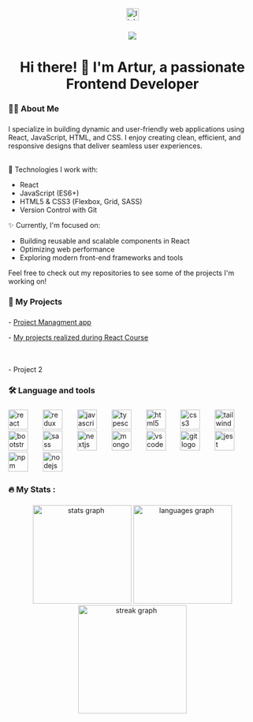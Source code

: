 <div align="center">
  <a href="https://www.linkedin.com/in/artur-czerwiak-368788318" target="_blank">
    <img src="https://img.shields.io/static/v1?message=LinkedIn&logo=linkedin&label=&color=0077B5&logoColor=white&labelColor=&style=for-the-badge" height="25" alt="linkedin logo"  />
  </a>
</div>

###

<div align="center">
  <img src="https://visitor-badge.laobi.icu/badge?page_id=ArturDevCraft.ArturDevCraft&"  />
</div>

###

<h1 align="center">Hi there! 👋 I'm Artur, a passionate Frontend Developer</h1>

###

<h3 align="left">👩‍💻  About Me</h3>

###

<p align="left">
I specialize in building dynamic and user-friendly web applications using React, JavaScript, HTML, and CSS. I enjoy creating clean, efficient, and responsive designs that deliver seamless user experiences.<br><br>

🔧 Technologies I work with:

<ul>
<li>React</li>
<li> JavaScript (ES6+)</li>
<li>HTML5 & CSS3 (Flexbox, Grid, SASS)</li>
<li> Version Control with Git</li>
</ul>

✨ Currently, I'm focused on:

<ul>
<li>Building reusable and scalable components in React</li>
<li>Optimizing web performance</li>
<li>Exploring modern front-end frameworks and tools</li>
</ul>
Feel free to check out my repositories to see some of the projects I'm working on!

</p>

###

<h3 align="left">💼 My Projects</h3>

###

<p align="left">- <a href= "https://github.com/ArturDevCraft/React_Course-Project_6">Project Managment app</a></p>
<p align="left">- <a href= "https://github.com/ArturDevCraft/React-Course">My projects realized during React Course</a></p>
<br><br>- Project 2</p>

###

<h3 align="left">🛠 Language and tools</h3>

###

<div align="left">
  <img src="https://cdn.jsdelivr.net/gh/devicons/devicon/icons/react/react-original.svg" height="40" alt="react logo"  />
  <img width="22" />
  <img src="https://cdn.jsdelivr.net/gh/devicons/devicon/icons/redux/redux-original.svg" height="40" alt="redux logo"  />
  <img width="22" />
  <img src="https://cdn.jsdelivr.net/gh/devicons/devicon/icons/javascript/javascript-original.svg" height="40" alt="javascript logo"  />
  <img width="22" />
  <img src="https://cdn.jsdelivr.net/gh/devicons/devicon/icons/typescript/typescript-original.svg" height="40" alt="typescript logo"  />
  <img width="22" />
  <img src="https://cdn.jsdelivr.net/gh/devicons/devicon/icons/html5/html5-original.svg" height="40" alt="html5 logo"  />
  <img width="22" />
  <img src="https://cdn.jsdelivr.net/gh/devicons/devicon/icons/css3/css3-original.svg" height="40" alt="css3 logo"  />
  <img width="22" />
  <img src="https://cdn.jsdelivr.net/gh/devicons/devicon/icons/tailwindcss/tailwindcss-original-wordmark.svg" height="40" alt="tailwindcss logo"  />
  <img width="22" />
  <img src="https://cdn.jsdelivr.net/gh/devicons/devicon/icons/bootstrap/bootstrap-original.svg" height="40" alt="bootstrap logo"  />
  <img width="22" />
  <img src="https://cdn.jsdelivr.net/gh/devicons/devicon/icons/sass/sass-original.svg" height="40" alt="sass logo"  />
  <img width="22" />
  <img src="https://cdn.jsdelivr.net/gh/devicons/devicon/icons/nextjs/nextjs-original.svg" height="40" alt="nextjs logo"  />
  <img width="22" />
  <img src="https://cdn.jsdelivr.net/gh/devicons/devicon/icons/mongodb/mongodb-original.svg" height="40" alt="mongodb logo"  />
  <img width="22" />
  <img src="https://cdn.jsdelivr.net/gh/devicons/devicon/icons/vscode/vscode-original.svg" height="40" alt="vscode logo"  />
  <img width="22" />
  <img src="https://cdn.jsdelivr.net/gh/devicons/devicon/icons/git/git-original.svg" height="40" alt="git logo"  />
  <img width="22" />
  <img src="https://cdn.jsdelivr.net/gh/devicons/devicon/icons/jest/jest-plain.svg" height="40" alt="jest logo"  />
  <img width="22" />
  <img src="https://cdn.jsdelivr.net/gh/devicons/devicon/icons/npm/npm-original-wordmark.svg" height="40" alt="npm logo"  />
  <img width="22" />
  <img src="https://cdn.jsdelivr.net/gh/devicons/devicon/icons/nodejs/nodejs-original.svg" height="40" alt="nodejs logo"  />
</div>

###

<h3 align="left">🔥   My Stats :</h3>

###

<div align="center">
  <img src="https://github-readme-stats.vercel.app/api?username=ArturDevCraft&hide_title=false&hide_rank=true&show_icons=true&include_all_commits=true&count_private=true&disable_animations=false&theme=gruvbox&locale=en&hide_border=true&order=1" height="200" alt="stats graph"  />
  <img src="https://github-readme-stats.vercel.app/api/top-langs?username=ArturDevCraft&locale=en&hide_title=false&layout=compact&card_width=320&langs_count=6&theme=gruvbox&hide_border=true&order=2" height="200" alt="languages graph"  />
  <img src="https://streak-stats.demolab.com?user=ArturDevCraft&locale=en&mode=weekly&theme=gruvbox&hide_border=true&border_radius=5&order=3" height="220" alt="streak graph"  />
</div>

###
